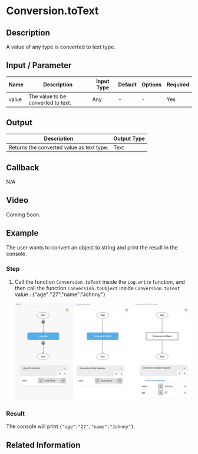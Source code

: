 # Conversion.toText

## Description

A value of any type is converted to text type.

## Input / Parameter

| Name | Description | Input Type | Default | Options | Required |
| ------ | ------ | ------ | ------ | ------ | ------ |
| value | The value to be converted to text. | Any | - | - | Yes |

## Output

| Description | Output Type |
| ------ | ------ |
| Returns the converted value as text type. | Text |

## Callback

N/A

## Video

Coming Soon.

## Example

The user wants to convert an object to string and print the result in the console.
</br>

### Step

1. Call the function `Conversion.toText` inside the `Log.write` function, and then call the function `Conversion.toObject` inside `Conversion.toText`
    </br>
    value : {"age":"27","name":"Johnny"}

    ![](./toText-step-1.png)

### Result

The console will print `{"age":"27","name":"Johnny"}`.

## Related Information